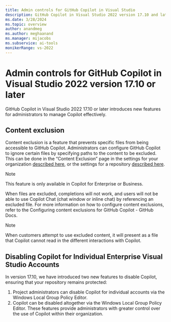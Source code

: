 ```yaml
---
title: Admin controls for GitHub Copilot in Visual Studio
description: GitHub Copilot in Visual Studio 2022 version 17.10 and later introduces new features for administrators to manage Copilot effectively. 
ms.date: 3/28/2024
ms.topic: overview 
author: anandmeg
ms.author: meghaanand
ms.manager: mijacobs
ms.subservice: ai-tools
monikerRange: vs-2022
---
```


# Admin controls for GitHub Copilot in Visual Studio 2022 version 17.10 or later
GitHub Copilot in Visual Studio 2022 17.10 or later introduces new features for administrators to manage Copilot effectively.

## Content exclusion
Content exclusion is a feature that prevents specific files from being accessible to GitHub Copilot. Administrators can configure GitHub Copilot to ignore certain files by specifying paths to the content to be excluded. This can be done in the “Content Exclusion” page in the settings for your organization [described here](https://docs.github.com/en/copilot/managing-github-copilot-in-your-organization/configuring-content-exclusions-for-github-copilot#configuring-content-exclusions-for-your-organization), or the settings for a repository [described here](https://docs.github.com/en/copilot/managing-github-copilot-in-your-organization/configuring-content-exclusions-for-github-copilot#configuring-content-exclusions-for-your-repository).
> [!NOTE]
> This feature is only available in Copilot for Enterprise or Business.

When files are excluded, completions will not work, and users will not be able to use Copilot Chat (chat window or inline chat) by referencing an excluded file.
For more information on how to configure content exclusions, refer to the Configuring content exclusions for GitHub Copilot - GitHub Docs.

> [!NOTE]
> When customers attempt to use excluded content, it will present as a file that Copilot cannot read in the different interactions with Copilot.

## Disabling Copilot for Individual Enterprise Visual Studio Accounts
In version 17.10, we have introduced two new features to disable Copilot, ensuring that your repository remains protected:
1.  Project administrators can disable Copilot for individual accounts via the Windows Local Group Policy Editor.
2.  Copilot can be disabled altogether via the Windows Local Group Policy Editor.
These features provide administrators with greater control over the use of Copilot within their organization.
